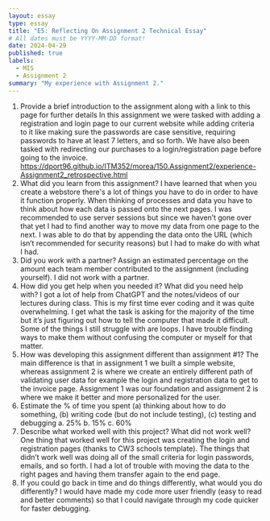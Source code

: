 ```yaml
---
layout: essay
type: essay
title: "E5: Reflecting On Assignment 2 Technical Essay"
# All dates must be YYYY-MM-DD format!
date: 2024-04-29
published: true
labels:
  - MIS
  - Assignment 2
summary: "My experience with Assignment 2."
---
```


1. Provide a brief introduction to the assignment along with a link to this page for further details
In this assignment we were tasked with adding a registration and login page to our current website while adding criteria to it like making sure the passwords are case sensitive, requiring passwords to have at least 7 letters, and so forth. We have also been tasked with redirecting our purchases to a login/registration page before going to the invoice.
https://dport96.github.io/ITM352/morea/150.Assignment2/experience-Assignment2_retrospective.html 
3. What did you learn from this assignment?
I have learned that when you create a webstore there's a lot of things you have to do in order to have it function properly. When thinking of processes and data you have to think about how each data is passed onto the next pages. I was recommended to use server sessions but since we haven’t gone over that yet I had to find another way to move my data from one page to the next. I was able to do that by appending the data onto the URL (which isn’t recommended for security reasons) but I had to make do with what I had. 
4. Did you work with a partner? Assign an estimated percentage on the amount each team member contributed to the assignment (including yourself).
I did not work with a partner. 
5. How did you get help when you needed it? What did you need help with?
I got a lot of help from ChatGPT and the notes/videos of our lectures during class. This is my first time ever coding and it was quite overwhelming. I get what the task is asking for the majority of the time but it’s just figuring out how to tell the computer that made it difficult. Some of the things I still struggle with are loops. I have trouble finding ways to make them without confusing the computer or myself for that matter. 
6. How was developing this assignment different than assignment #1?
The main difference is that in assignment 1 we built a simple website, whereas assignment 2 is where we create an entirely different path of validating user data for example the login and registration data to get to the invoice page. Assignment 1 was our foundation and assignment 2 is where we make it better and more personalized for the user. 
7. Estimate the % of time you spent (a) thinking about how to do something, (b) writing code (but do not include testing), (c) testing and debugging
a. 25%
b. 15%
c. 60%
8. Describe what worked well with this project? What did not work well?
One thing that worked well for this project was creating the login and registration pages (thanks to CW3 schools template). The things that didn’t work well was doing all of the small criteria for login passwords, emails, and so forth. I had a lot of trouble with moving the data to the right pages and having them transfer again to the end page. 
9. If you could go back in time and do things differently, what would you do differently?
I would have made my code more user friendly (easy to read and better comments) so that I could navigate through my code quicker for faster debugging. 

